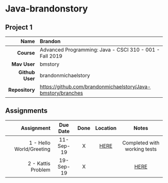 
# Java-brandonstory

## Project 1


| Name | Brandon|
|---:|:---|
| **Course** | Advanced Programming: Java - CSCI 310 - 001 - Fall 2019 |
| **Mav User**            | bmstory |
| **Github User**         | brandonmichaelstory |
| **Repository**          | https://github.com/brandonmichaelstory/Java-bmstory/branches |

## Assignments


| Assignment | Due Date | Done | Location | Notes |
|-----------------:|:--------:|:----:|:------------------:|:-----:|
|1 - Hello World/Greeting | 11-Sep-19 | X | [HERE](https://github.com/brandonmichaelstory/Java-bmstory/tree/master/Homework1/src)  | Completed with working tests |
|2 - Kattis Problem | 19-Sep-19| X | | [HERE](https://github.com/brandonmichaelstory/Java-bmstory/tree/master/ToLowerKattisProblem) | Solved Kattis Problem With Tests |

